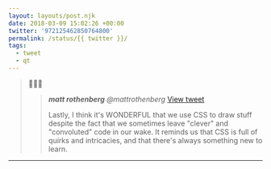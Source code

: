 ```yaml
---
layout: layouts/post.njk
date: 2018-03-09 15:02:26 +00:00
twitter: '972125462850764800'
permalink: /status/{{ twitter }}/
tags: 
  - tweet
  - qt
---
```


> 💚💚💚 
> 
> > <cite>**matt rothenberg** @mattrothenberg</cite> [View tweet](https://twitter.com/mattrothenberg/status/971924679807131649)
> > 
> > Lastly, I think it's WONDERFUL that we use CSS to draw stuff despite the fact that we sometimes leave "clever" and "convoluted" code in our wake. It reminds us that CSS is full of quirks and intricacies, and that there's always something new to learn.

---
